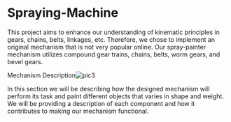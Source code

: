 # Spraying-Machine


This project aims to enhance our understanding of kinematic principles in gears, chains, belts, linkages, etc. Therefore, we chose to implement an original mechanism that is not very popular online. Our spray-painter mechanism utilizes compound gear trains, chains, belts, worm gears, and bevel gears.

Mechanism Description![pic3](https://github.com/adnanO999/Spraying-Machine/assets/88556508/49537edc-f05f-41af-83bd-ca2638512956)

In this section we will be describing how the designed mechanism will perform its task and paint different objects that varies in shape and weight. We will be providing a description of each component and how it contributes to making our mechanism functional.

